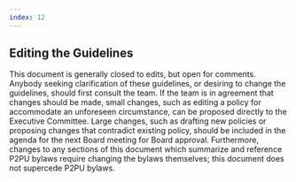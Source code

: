 ```yaml
---
index: 12
---
```


## Editing the Guidelines
This document is generally closed to edits, but open for comments. Anybody seeking clarification of these guidelines, or desiring to change the guidelines, should first consult the team. If the team is in agreement that changes should be made, small changes, such as editing a policy for accommodate an unforeseen circumstance, can be proposed directly to the Executive Committee. Large changes, such as drafting new policies or proposing changes that contradict existing policy,  should be included in the agenda for the next Board meeting for Board approval. Furthermore, changes to any sections of this document which summarize and reference P2PU bylaws require changing the bylaws themselves; this document does not supercede P2PU bylaws.



